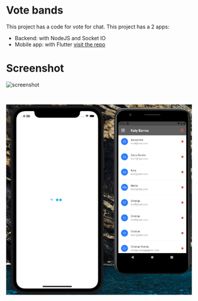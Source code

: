 # Vote bands

This project has a code for vote for chat. This project has a 2 apps:

- Backend: with NodeJS and Socket IO
- Mobile app: with Flutter [visit the repo](https://github.com/CrisRonda/Flutter-chat-socket)

# Screenshot

![screenshot](https://github.com/CrisRonda/Flutter-chat-socket/raw/main/screenshots/001.gif)

<br/>

![screenshot](https://github.com/CrisRonda/Flutter-chat-socket/raw/main/screenshots/002.gif)
